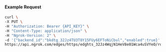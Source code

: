 <!-- Code generated for API Clients. DO NOT EDIT. -->

#### Example Request

```bash
curl \
-X PUT \
-H "Authorization: Bearer {API_KEY}" \
-H "Content-Type: application/json" \
-H "Ngrok-Version: 2" \
-d '{"backend_id":"bkdtg_32Jz4TU3T8Y15FUy6EFToNiCbul","enabled":true}' \
https://api.ngrok.com/edges/https/edghts_32Jz4WqjN1HeV8e01Wca4uSVYeO/routes/edghtsrt_32Jz4UxurQvatgGYgAudwDDzPX0/backend
```
